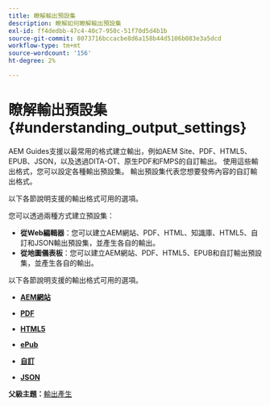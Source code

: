 ```yaml
---
title: 瞭解輸出預設集
description: 瞭解如何瞭解輸出預設集
exl-id: ff4dedbb-47c4-40c7-950c-51f70d5d4b1b
source-git-commit: 8073716bccacbe8d6a158b44d5106b083e3a5dcd
workflow-type: tm+mt
source-wordcount: '156'
ht-degree: 2%

---
```


# 瞭解輸出預設集 {#understanding_output_settings}

AEM Guides支援以最常用的格式建立輸出，例如AEM Site、PDF、HTML5、EPUB、JSON，以及透過DITA-OT、原生PDF和FMPS的自訂輸出。 使用這些輸出格式，您可以設定各種輸出預設集。 輸出預設集代表您想要發佈內容的自訂輸出格式。

以下各節說明支援的輸出格式可用的選項。

您可以透過兩種方式建立預設集：

- **從Web編輯器**：您可以建立AEM網站、PDF、HTML、知識庫、HTML5、自訂和JSON輸出預設集，並產生各自的輸出。
- **從地圖儀表板**：您可以建立AEM網站、PDF、HTML5、EPUB和自訂輸出預設集，並產生各自的輸出。

以下各節說明支援的輸出格式可用的選項。

- **[AEM網站](generate-output-aem-site.md)**

- **[PDF](generate-output-pdf.md)**

- **[HTML5](generate-output-html5.md)**

- **[ePub](generate-output-epub.md)**

- **[自訂](generate-output-custom.md)**

- **[JSON](generate-output-json.md)**


**父級主題：**[&#x200B;輸出產生](generate-output.md)
